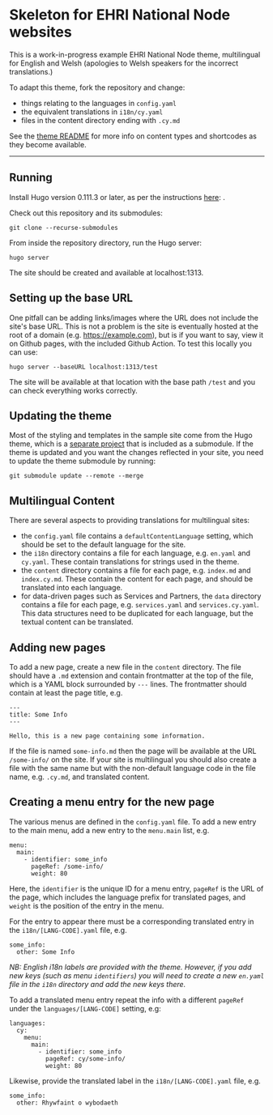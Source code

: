 Skeleton for EHRI National Node websites
========================================

This is a work-in-progress example EHRI National Node theme, multilingual for English and Welsh
(apologies to Welsh speakers for the incorrect translations.)

To adapt this theme, fork the repository and change:

- things relating to the languages in `config.yaml`
- the equivalent translations in `i18n/cy.yaml`
- files in the content directory ending with `.cy.md`

See the [theme README](https://github.com/EHRI/ehri-nn-hugo-theme) for more info on content types and shortcodes
as they become available.

---

## Running

Install Hugo version 0.111.3 or later, as per the instructions [here](https://gohugo.io/installation/): .

Check out this repository and its submodules:

    git clone --recurse-submodules

From inside the repository directory, run the Hugo server:

    hugo server

The site should be created and available at localhost:1313.

## Setting up the base URL

One pitfall can be adding links/images where the URL does not include the site's base URL. This 
is not a problem is the site is eventually hosted at the root of a domain (e.g. https://example.com), but is if you want to
say, view it on Github pages, with the included Github Action. To test this locally you can use:

    hugo server --baseURL localhost:1313/test

The site will be available at that location with the base path `/test` and you can check everything works correctly.

## Updating the theme

Most of the styling and templates in the sample site come from the Hugo theme, which is a [separate project](https://github.com/EHRI/ehri-nn-hugo-theme)
that is included as a submodule. If the theme is updated and you want the changes reflected in your site, you need to update the theme submodule by running:

    git submodule update --remote --merge

## Multilingual Content

There are several aspects to providing translations for multilingual sites:

* the `config.yaml` file contains a `defaultContentLanguage` setting, which should be set to the default language for the site.
* the `i18n` directory contains a file for each language, e.g. `en.yaml` and `cy.yaml`. These contain translations for strings used in the theme.
* the `content` directory contains a file for each page, e.g. `index.md` and `index.cy.md`. These contain the content for each page, and should be translated into each language.
* for data-driven pages such as Services and Partners, the `data` directory contains a file for each page, e.g. `services.yaml` and `services.cy.yaml`.
  This data structures need to be duplicated for each language, but the textual content can be translated.

## Adding new pages

To add a new page, create a new file in the `content` directory. The file should have a `.md` extension and contain
frontmatter at the top of the file, which is a YAML block surrounded by `---` lines. The frontmatter should contain
at least the page title, e.g.

    ---
    title: Some Info
    ---

    Hello, this is a new page containing some information.

If the file is named `some-info.md` then the page will be available at the URL `/some-info/` on the site. If your site is multilingual
you should also create a file with the same name but with the non-default language code in the file name, e.g. `.cy.md`, and
translated content.

## Creating a menu entry for the new page

The various menus are defined in the `config.yaml` file. To add a new entry to the main menu, add a new entry to the `menu.main` list, e.g.

    menu:
      main:
        - identifier: some_info
          pageRef: /some-info/
          weight: 80

Here, the `identifier` is the unique ID for a menu entry, `pageRef` is the URL of the page, which includes the language prefix 
for translated pages, and `weight` is the position of the entry in the menu.

For the entry to appear there must be a corresponding translated entry in the `i18n/[LANG-CODE].yaml` file, e.g.

    some_info:
      other: Some Info

_NB: English i18n labels are provided with the theme. However, if you add new keys (such as menu `identifiers`) you
will need to create a new `en.yaml` file in the `i18n` directory and add the new keys there._

To add a translated menu entry repeat the info with a different `pageRef` under the `languages/[LANG-CODE]` setting, e.g:

    languages:
      cy:
        menu:
          main:
            - identifier: some_info
              pageRef: cy/some-info/
              weight: 80

Likewise, provide the translated label in the `i18n/[LANG-CODE].yaml` file, e.g.

    some_info:
      other: Rhywfaint o wybodaeth

